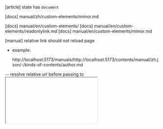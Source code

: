 [article] state has `document`

[docs] manual/zh/custom-elements/mimor.md

[docs] manual/en/custom-elements/
[docs] manual/en/custom-elements/readonlylink.md
[docs] manual/en/custom-elements/mimor.md

[manual] relative link should not reload page

- example:

  http://localhost:5173/manuals/http://localhost:5173/contents/manual/zh.json/-/kinds-of-contents/author.md

<mimor> -- resolve relative url before passing to <iframe>

- http://localhost:5173/articles/http://localhost:5173/contents/examples/mimor.md

- md-plugin takes url

[docs] about <mimor>

[bug] fix list style on mobile:

- example https://readonly.link/manuals/https://mimor.app/contents/manual/zh.json/-/intro.md

[bug] `/authors` should handle http error

[md] support footnote

# author

> An author can have many pages -- not just homepage.

[author] `State` has `path`
[author] `AuthorConfig` has optional `src`

# history

[history] store visited links to `localStorage`

# md-plugin

> For https://readonly.link/books/https://cicada-monologues.netlify.app/book.json

[md-plugin] `<poem-vertical>`
[md-plugin] `<question>`
[md-plugin] `<answer>`

# later

[refactor] improve `@xieyuheng/postmark` API

[md] add katex extensions back
